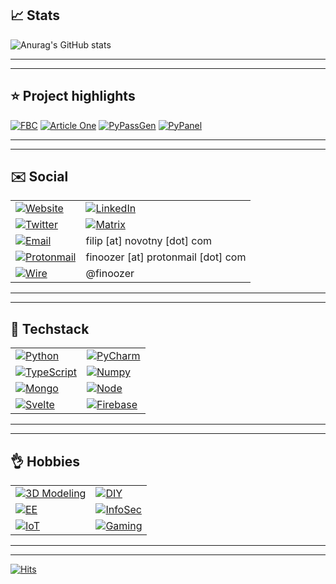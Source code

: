 ## :chart_with_upwards_trend: Stats

![Anurag's GitHub stats](https://github-readme-stats.vercel.app/api?username=Finoozer&count_private=true&show_icons=true&theme=jolly&border_radius=15&custom_title=Finoozer%27s+GitHub+Stats)

------
------

## :star: Project highlights 

[![FBC](https://github-readme-stats.vercel.app/api/pin/?username=Finoozer&repo=bookmark-collection&theme=shades-of-purple)](https://github.com/Finoozer/bookmark-collection)
[![Article One](https://github-readme-stats.vercel.app/api/pin/?username=Finoozer&repo=article-one&theme=shades-of-purple)](https://github.com/Finoozer/article-one)
[![PyPassGen](https://github-readme-stats.vercel.app/api/pin/?username=Finoozer&repo=pypassgen&theme=shades-of-purple)](https://github.com/Finoozer/pypassgen)
[![PyPanel](https://github-readme-stats.vercel.app/api/pin/?username=Finoozer&repo=pypanel-client&theme=shades-of-purple)](https://github.com/Finoozer/pypanel-client)

------
------

## :envelope: Social

|                                                                                                                                          |                                                                                                                                                            |
| ---------------------------------------------------------------------------------------------------------------------------------------- | ---------------------------------------------------------------------------------------------------------------------------------------------------------- |
| [![Website](https://img.shields.io/badge/website-000000?style=for-the-badge&logo=About.me&logoColor=white)](https://finoozer.com/)       | [![LinkedIn](https://img.shields.io/badge/LinkedIn-0077B5?style=for-the-badge&logo=linkedin&logoColor=white)](https://www.linkedin.com/in/finoozer/) |
| [![Twitter](https://img.shields.io/badge/Twitter-1DA1F2?style=for-the-badge&logo=twitter&logoColor=white)](https://twitter.com/finoozer) | [![Matrix](https://img.shields.io/badge/matrix-000000?style=for-the-badge&logo=Matrix&logoColor=white)](https://matrix.to/#/@finoozer:matrix.org)          |
| [![Email](https://img.shields.io/badge/Mail-D14836?style=for-the-badge&logo=gmail&logoColor=white)]()                                    | filip [at] novotny [dot] com                                                                                                                               |
| [![Protonmail](https://img.shields.io/badge/ProtonMail-8B89CC?style=for-the-badge&logo=protonmail&logoColor=white)]()                    | finoozer [at] protonmail [dot] com                                                                                                                         |
| [![Wire](https://img.shields.io/badge/Wire-B71C1C?style=for-the-badge&logo=wire&logoColor=white)]()                                      | @finoozer                                                                                                                                                  |

------
------

## :wrench: Techstack

|                                                                                                                       |                                                                                                                   |
| --------------------------------------------------------------------------------------------------------------------- | ----------------------------------------------------------------------------------------------------------------- |
| [![Python](https://img.shields.io/badge/Python-3776AB?style=for-the-badge&logo=python&logoColor=white)]()             | [![PyCharm](https://img.shields.io/badge/PyCharm-000000.svg?&style=for-the-badge&logo=PyCharm&logoColor=white)]() |
| [![TypeScript](https://img.shields.io/badge/TypeScript-007ACC?style=for-the-badge&logo=typescript&logoColor=white)]() | [![Numpy](https://img.shields.io/badge/Numpy-777BB4?style=for-the-badge&logo=numpy&logoColor=white)]()            |
| [![Mongo](https://img.shields.io/badge/MongoDB-4EA94B?style=for-the-badge&logo=mongodb&logoColor=white)]()            | [![Node](https://img.shields.io/badge/Node.js-339933?style=for-the-badge&logo=nodedotjs&logoColor=white)]()       |
| [![Svelte](https://img.shields.io/badge/Svelte-4A4A55?style=for-the-badge&logo=svelte&logoColor=FF3E00)]()            | [![Firebase](https://img.shields.io/badge/firebase-ffca28?style=for-the-badge&logo=firebase&logoColor=black)]()   |

------
------

## :ok_hand: Hobbies

|                                                                                         |                                                                                 |
| --------------------------------------------------------------------------------------- | ------------------------------------------------------------------------------- |
| [![3D Modeling](https://img.shields.io/badge/3D_Modeling-000000?style=for-the-badge)]() | [![DIY](https://img.shields.io/badge/DIY-000000?style=for-the-badge)]()         |
| [![EE](https://img.shields.io/badge/El._Engineering-000000?style=for-the-badge)]()      | [![InfoSec](https://img.shields.io/badge/InfoSec-000000?style=for-the-badge)]() |
| [![IoT](https://img.shields.io/badge/IoT-000000?style=for-the-badge)]()                 | [![Gaming](https://img.shields.io/badge/Gaming-000000?style=for-the-badge)]()   |

------
------

[![Hits](https://hits.seeyoufarm.com/api/count/incr/badge.svg?url=https%3A%2F%2Fgithub.com%2Ffinoozer&count_bg=%2379C83D&title_bg=%235E5E5E&icon=&icon_color=%23000000&title=Visitors&edge_flat=false)](https://hits.seeyoufarm.com)

